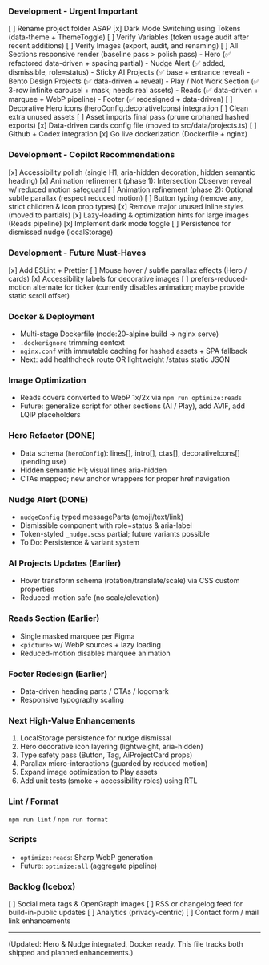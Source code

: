 ### Development - Urgent Important
[ ] Rename project folder ASAP
[x] Dark Mode Switching using Tokens (data-theme + ThemeToggle)
[ ] Verify Variables (token usage audit after recent additions)
[ ] Verify Images (export, audit, and renaming)
[ ] All Sections responsive render (baseline pass > polish pass)
    - Hero (✅ refactored data-driven + spacing partial)
    - Nudge Alert (✅ added, dismissible, role=status)
    - Sticky AI Projects (✅ base + entrance reveal)
    - Bento Design Projects (✅ data-driven + reveal)
    - Play / Not Work Section (✅ 3-row infinite carousel + mask; needs real assets)
    - Reads (✅ data-driven + marquee + WebP pipeline)
    - Footer (✅ redesigned + data-driven)
[ ] Decorative Hero icons (heroConfig.decorativeIcons) integration
[ ] Clean extra unused assets
[ ] Asset imports final pass (prune orphaned hashed exports)
[x] Data-driven cards config file (moved to src/data/projects.ts)
[ ] Github + Codex integration
[x] Go live dockerization (Dockerfile + nginx)

### Development - Copilot Recommendations
[x] Accessibility polish (single H1, aria-hidden decoration, hidden semantic heading)
[x] Animation refinement (phase 1): Intersection Observer reveal w/ reduced motion safeguard
[ ] Animation refinement (phase 2): Optional subtle parallax (respect reduced motion)
[ ] Button typing (remove any, strict children & icon prop types)
[x] Remove major unused inline styles (moved to partials)
[x] Lazy-loading & optimization hints for large images (Reads pipeline)
[x] Implement dark mode toggle
[ ] Persistence for dismissed nudge (localStorage)

### Development - Future Must-Haves
[x] Add ESLint + Prettier
[ ] Mouse hover / subtle parallax effects (Hero / cards)
[x] Accessibility labels for decorative images
[ ] prefers-reduced-motion alternate for ticker (currently disables animation; maybe provide static scroll offset)

### Docker & Deployment
- Multi-stage Dockerfile (node:20-alpine build → nginx serve)
- `.dockerignore` trimming context
- `nginx.conf` with immutable caching for hashed assets + SPA fallback
- Next: add healthcheck route OR lightweight /status static JSON

### Image Optimization
- Reads covers converted to WebP 1x/2x via `npm run optimize:reads`
- Future: generalize script for other sections (AI / Play), add AVIF, add LQIP placeholders

### Hero Refactor (DONE)
- Data schema (`heroConfig`): lines[], intro[], ctas[], decorativeIcons[] (pending use)
- Hidden semantic H1; visual lines aria-hidden
- CTAs mapped; new anchor wrappers for proper href navigation

### Nudge Alert (DONE)
- `nudgeConfig` typed messageParts (emoji/text/link)
- Dismissible component with role=status & aria-label
- Token-styled `_nudge.scss` partial; future variants possible
- To Do: Persistence & variant system

### AI Projects Updates (Earlier)
- Hover transform schema (rotation/translate/scale) via CSS custom properties
- Reduced-motion safe (no scale/elevation)

### Reads Section (Earlier)
- Single masked marquee per Figma
- `<picture>` w/ WebP sources + lazy loading
- Reduced-motion disables marquee animation

### Footer Redesign (Earlier)
- Data-driven heading parts / CTAs / logomark
- Responsive typography scaling

### Next High-Value Enhancements
1. LocalStorage persistence for nudge dismissal
2. Hero decorative icon layering (lightweight, aria-hidden)
3. Type safety pass (Button, Tag, AiProjectCard props)
4. Parallax micro-interactions (guarded by reduced motion)
5. Expand image optimization to Play assets
6. Add unit tests (smoke + accessibility roles) using RTL

### Lint / Format
`npm run lint` / `npm run format`

### Scripts
- `optimize:reads`: Sharp WebP generation
- Future: `optimize:all` (aggregate pipeline)

### Backlog (Icebox)
[ ] Social meta tags & OpenGraph images
[ ] RSS or changelog feed for build-in-public updates
[ ] Analytics (privacy-centric)
[ ] Contact form / mail link enhancements

---
(Updated: Hero & Nudge integrated, Docker ready. This file tracks both shipped and planned enhancements.)

